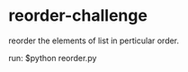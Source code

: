 reorder-challenge
=================

reorder the elements of list in perticular order.

run:
	$python reorder.py 
